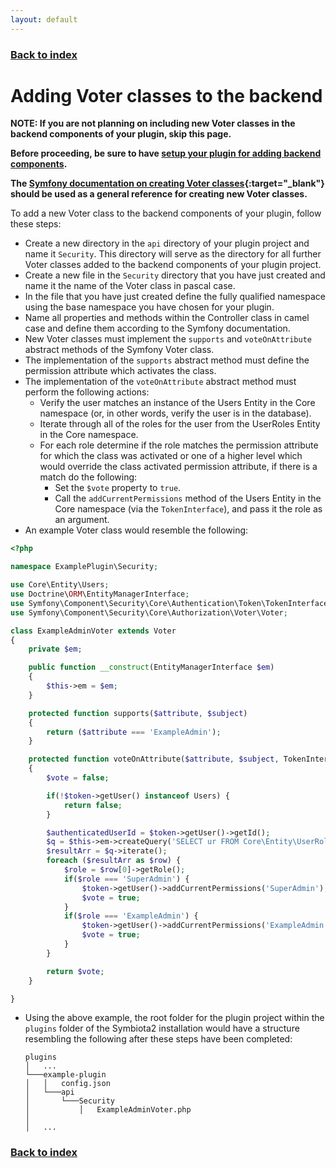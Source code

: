 ```yaml
---
layout: default
---
```


### [Back to index](./index.html)

# Adding Voter classes to the backend

**NOTE: If you are not planning on including new Voter classes in the backend components of your plugin, skip this page.**

**Before proceeding, be sure to have [setup your plugin for adding backend components](./backend-initial-setup.html).**

**The [Symfony documentation on creating Voter classes](https://symfony.com/doc/current/security/voters.html#creating-the-custom-voter){:target="_blank"} 
  should be used as a general reference for creating new Voter classes.**

To add a new Voter class to the backend components of your plugin, follow these steps:
- Create a new directory in the `api` directory of your plugin project and name it `Security`. This directory will serve as the 
  directory for all further Voter classes added to the backend components of your plugin project.
- Create a new file in the `Security` directory that you have just created and name it the name of the Voter class in pascal case.
- In the file that you have just created define the fully qualified namespace using the base namespace you have chosen for 
  your plugin.
- Name all properties and methods within the Controller class in camel case and define them according to the Symfony documentation.
- New Voter classes must implement the `supports` and `voteOnAttribute` abstract methods of the Symfony Voter class.
- The implementation of the `supports` abstract method must define the permission attribute which activates the class.
- The implementation of the `voteOnAttribute` abstract method must perform the following actions:
  - Verify the user matches an instance of the Users Entity in the Core namespace (or, in other words, verify the user is in the database).
  - Iterate through all of the roles for the user from the UserRoles Entity in the Core namespace.
  - For each role determine if the role matches the permission attribute for which the class was activated or one of a 
    higher level which would override the class activated permission attribute, if there is a match do the following:
    -  Set the `$vote` property to `true`.
    -  Call the `addCurrentPermissions` method of the Users Entity in the Core namespace (via the `TokenInterface`), and 
       pass it the role as an argument.
- An example Voter class would resemble the following:

```php
<?php

namespace ExamplePlugin\Security;

use Core\Entity\Users;
use Doctrine\ORM\EntityManagerInterface;
use Symfony\Component\Security\Core\Authentication\Token\TokenInterface;
use Symfony\Component\Security\Core\Authorization\Voter\Voter;

class ExampleAdminVoter extends Voter
{
    private $em;

    public function __construct(EntityManagerInterface $em)
    {
        $this->em = $em;
    }

    protected function supports($attribute, $subject)
    {
        return ($attribute === 'ExampleAdmin');
    }

    protected function voteOnAttribute($attribute, $subject, TokenInterface $token)
    {
        $vote = false;

        if(!$token->getUser() instanceof Users) {
            return false;
        }

        $authenticatedUserId = $token->getUser()->getId();
        $q = $this->em->createQuery('SELECT ur FROM Core\Entity\UserRoles ur WHERE ur.userId = '.$authenticatedUserId);
        $resultArr = $q->iterate();
        foreach ($resultArr as $row) {
            $role = $row[0]->getRole();
            if($role === 'SuperAdmin') {
                $token->getUser()->addCurrentPermissions('SuperAdmin');
                $vote = true;
            }
            if($role === 'ExampleAdmin') {
                $token->getUser()->addCurrentPermissions('ExampleAdmin');
                $vote = true;
            }
        }

        return $vote;
    }

}
```

- Using the above example, the root folder for the plugin project within the `plugins` folder of the Symbiota2 installation 
    would have a structure resembling the following after these steps have been completed:
    ```
    plugins
    │   ...
    └───example-plugin
    │   │   config.json
    │   └───api
    │       └───Security
    │           │   ExampleAdminVoter.php
    │   
    │   ...
    ```

### [Back to index](./index.html)
